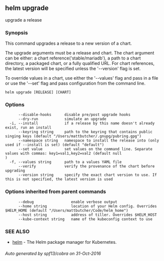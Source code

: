 ## helm upgrade

upgrade a release

### Synopsis



This command upgrades a release to a new version of a chart.

The upgrade arguments must be a release and chart. The chart
argument can be either: a chart reference('stable/mariadb'), a path to a chart directory,
a packaged chart, or a fully qualified URL. For chart references, the latest
version will be specified unless the '--version' flag is set.

To override values in a chart, use either the '--values' flag and pass in a file
or use the '--set' flag and pass configuration from the command line.


```
helm upgrade [RELEASE] [CHART]
```

### Options

```
      --disable-hooks      disable pre/post upgrade hooks
      --dry-run            simulate an upgrade
  -i, --install            if a release by this name doesn't already exist, run an install
      --keyring string     path to the keyring that contains public singing keys (default "/Users/mattbutcher/.gnupg/pubring.gpg")
      --namespace string   namespace to install the release into (only used if --install is set) (default "default")
      --set value          set values on the command line. Separate values with commas: key1=val1,key2=val2 (default null
)
  -f, --values string      path to a values YAML file
      --verify             verify the provenance of the chart before upgrading
      --version string     specify the exact chart version to use. If this is not specified, the latest version is used
```

### Options inherited from parent commands

```
      --debug                 enable verbose output
      --home string           location of your Helm config. Overrides $HELM_HOME (default "/Users/mattbutcher/Code/helm_home")
      --host string           address of tiller. Overrides $HELM_HOST
      --kube-context string   name of the kubeconfig context to use
```

### SEE ALSO
* [helm](helm.md)	 - The Helm package manager for Kubernetes.

###### Auto generated by spf13/cobra on 31-Oct-2016
